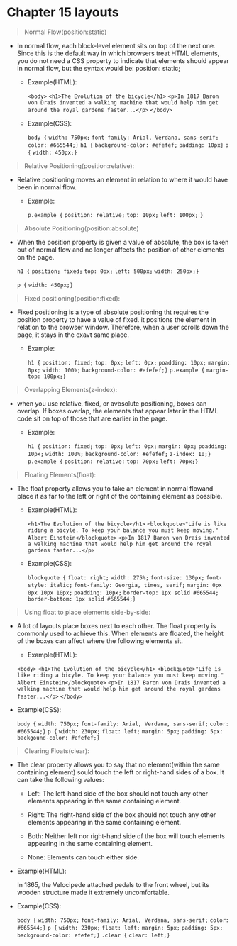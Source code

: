# **Chapter 15 layouts**

> Normal Flow(position:static)

  * In normal flow, each block-level element sits on top of the next one. Since this is the default way in which browsers treat HTML elements, you do not need a CSS property to indicate that elements should appear in normal flow, but the syntax would be: position: static;

    * Example(HTML):

      `<body>`
        `<h1>The Evolution of the bicycle</h1>`
        `<p>In 1817 Baron von Drais invented a walking machine that would help him get around the royal gardens faster...</p>`
      `</body>`

    * Example(CSS):

      `body {`
        `width: 750px;`
        `font-family: Arial, Verdana, sans-serif;`
        `color: #665544;}`
      `h1 {`
        `background-color: #efefef;`
        `padding: 10px}`
      `p {`
        `width: 450px;}`    

> Relative Positioning(position:relative):

  * Relative positioning moves an element in relation to where it would have been in normal flow.

    * Example:
 
      `p.example {`
        `position: relative;`
        `top: 10px;`
        `left: 100px;`
      `}`

> Absolute Positioning(position:absolute)

  * When the position property is given a value of absolute, the box is taken out of normal flow and no longer affects the position of other elements on the page.

    `h1 {`
      `position; fixed;`
      `top: 0px;`
      `left: 500px;`
      `width: 250px;}`

    `p {`
      `width: 450px;}`


> Fixed positioning(position:fixed):

  * Fixed positioning is a type of absolute positioning tht requires the position property to have a value of fixed. it positions the element in relation to the browser window. Therefore, when a user scrolls down the page, it stays in the exavt same place.

    * Example:
      
      `h1 {`
        `position: fixed;`
        `top: 0px;`
        `left: 0px;`
        `poadding: 10px;`
        `margin: 0px;`
        `width: 100%;`
        `background-color: #efefef;}`
      `p.example {`
        `margin-top: 100px;}`

> Overlapping Elements(z-index):

  * when you use relative, fixed, or avbsolute positioning, boxes can overlap. If boxes overlap, the elements that appear later in the HTML code sit on top of those that are earlier in the page.

    * Example: 

       `h1 {`
        `position: fixed;`
        `top: 0px;`
        `left: 0px;`
        `margin: 0px;`
        `poadding: 10px;`
        `width: 100%;`
        `background-color: #efefef;`
        `z-index: 10;}`
      `p.example {`
        `position: relative:`
        `top: 70px;`
        `left: 70px;}`

> Floating Elements(float):

  * The float property allows you to take an element in normal flowand place it as far to the left or right of the containing element as possible.

    * Example(HTML):
      
      `<h1>The Evolution of the bicycle</h1>`
      `<blockquote>"Life is like riding a bicyle. To keep your balance you must keep moving." Albert Einstein</blockquote>`
      `<p>In 1817 Baron von Drais invented a walking machine that would help him get around the royal gardens faster...</p>`
    
    * Example(CSS):

      `blockquote {`
        `float: right;`
        `width: 275%;`
        `font-size: 130px;`
        `font-style: italic;`
        `font-family: Georgia, times, serif;`
        `margin: 0px 0px 10px 10px;`
        `poadding: 10px;`
        `border-top: 1px solid #665544;`
        `border-bottom: 1px solid #665544;}`


> Using float to place elements side-by-side:

  * A lot of layouts place boxes next to each other. The float property is commonly used to achieve this. When elements are floated, the height of the boxes can affect where the following elements sit.

    * Example(HTML): 
    
    `<body>`
      `<h1>The Evolution of the bicycle</h1>`
      `<blockquote>"Life is like riding a bicyle. To keep your balance you must keep moving." Albert Einstein</blockquote>`
      `<p>In 1817 Baron von Drais invented a walking machine that would help him get around the royal gardens faster...</p>`
    `</body>`  

  * Example(CSS):

    `body {`
      `width: 750px;`
      `font-family: Arial, Verdana, sans-serif;`
      `color: #665544;}`
    `p {`
    `width: 230px;`
    `float: left;`
    `margin: 5px;`
    `padding: 5px:`
    `backgound-color: #efefef;}`

> Clearing Floats(clear):

  * The clear property allows you to say that no element(within the same containing element) sould touch the left or right-hand sides of a box. It can take the following values:

    * Left: The left-hand side of the box should not touch any other elements appearing in the same containing element.

    * Right: The right-hand side of the box should not touch any other elements appearing in the same containing element.

    * Both: Neither left nor right-hand side of the box will touch elements appearing in the same containing element.

    * None: Elements can touch either side. 

  * Example(HTML): 
  
    <p class="clear">In 1865, the Velocipede attached pedals to the front wheel, but its wooden structure made it extremely uncomfortable.</p>

  * Example(CSS):

    `body {`
      `width: 750px;`
      `font-family: Arial, Verdana, sans-serif;`
      `color: #665544;}`
    `p {`
      `width: 230px;`
      `float: left;`
      `margin: 5px;`
      `padding: 5px;`
      `background-color: efefef;}`
    `.clear {`
      `clear: left;}`    
      